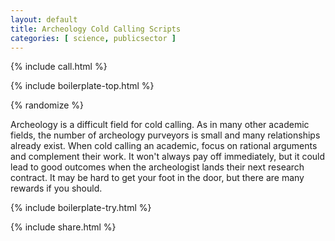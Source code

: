 ```yaml
---
layout: default
title: Archeology Cold Calling Scripts
categories: [ science, publicsector ]
---
```


{% include call.html %}

{% include boilerplate-top.html %}


{% randomize %}

Archeology is a difficult field for cold calling. As in many other academic fields, the number of archeology purveyors is small and many relationships already exist. When cold calling an academic, focus on rational arguments and complement their work. It won't always pay off immediately, but it could lead to good outcomes when the archeologist lands their next research contract. It may be hard to get your foot in the door, but there are many rewards if you should.

{% include boilerplate-try.html %}

{% include share.html %}